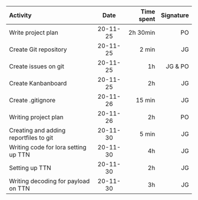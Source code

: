 | Activity       | Date  |    Time spent|Signature|
|:------------- |:---------------:| -------------:|----------:|
|Write project plan    |  20-11-25          | 2h 30min         |PO
|Create Git repository | 20-11-25            | 2 min          | JG
|Create issues on git|20-11-25|1h|JG & PO
|Create Kanbanboard|20-11-25| 2h|JG
|Create .gitignore|20-11-26|15 min|JG
|Writing project plan|20-11-26|2h|PO
|Creating and adding reportfiles to git|20-11-30|5 min|JG            
|Writing code for lora setting up TTN|20-11-30| 4h|JG 
|Setting up TTN|20-11-30| 2h|JG
|Writing decoding for payload on TTN|20-11-30|3h|JG